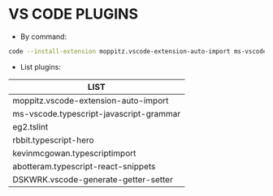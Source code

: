 
# VS CODE PLUGINS
  - By command:
  
  ```sh
code --install-extension moppitz.vscode-extension-auto-import ms-vscode.typescript-javascript-grammar eg2.tslint rbbit.typescript-hero kevinmcgowan.typescriptimport abotteram.typescript-react-snippets DSKWRK.vscode-generate-getter-setter

```
  - List plugins:

| LIST |
| ------ |
| moppitz.vscode-extension-auto-import  |
| ms-vscode.typescript-javascript-grammar |
| eg2.tslint |
| rbbit.typescript-hero |
| kevinmcgowan.typescriptimport |
| abotteram.typescript-react-snippets |
| DSKWRK.vscode-generate-getter-setter |